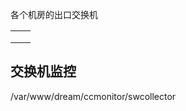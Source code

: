 各个机房的出口交换机

|      |      |
| ---- | ---- |
|      |      |
|      |      |
|      |      |



## 交换机监控

/var/www/dream/ccmonitor/swcollector

